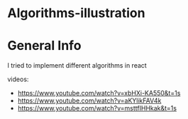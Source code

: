 # Algorithms-illustration

# General Info
I tried to implement different algorithms in react 

videos:

- https://www.youtube.com/watch?v=xbHXi-KA550&t=1s
- https://www.youtube.com/watch?v=aKYlikFAV4k
- https://www.youtube.com/watch?v=msttfIHHkak&t=1s
